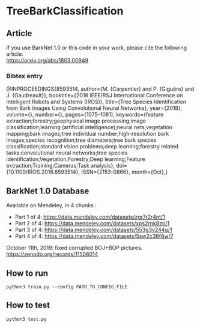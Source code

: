 # TreeBarkClassification

## Article

If you use BarkNet 1.0 or this code in your work, please cite the following article:</br>
https://arxiv.org/abs/1803.00949

### Bibtex entry
@INPROCEEDINGS{8593514, 
author={M. {Carpentier} and P. {Giguère} and J. {Gaudreault}}, 
booktitle={2018 IEEE/RSJ International Conference on Intelligent Robots and Systems (IROS)}, 
title={Tree Species Identification from Bark Images Using Convolutional Neural Networks}, 
year={2018}, 
volume={}, 
number={}, 
pages={1075-1081}, 
keywords={feature extraction;forestry;geophysical image processing;image classification;learning (artificial intelligence);neural nets;vegetation mapping;bark images;tree individual number;high-resolution bark images;species recognition;tree diameters;tree bark species classification;standard vision problems;deep learning;forestry related tasks;convolutional neural networks;tree species identification;Vegetation;Forestry;Deep learning;Feature extraction;Training;Cameras;Task analysis}, 
doi={10.1109/IROS.2018.8593514}, 
ISSN={2153-0866}, 
month={Oct},}

## BarkNet 1.0 Database

Available on Mendeley, in 4 chunks :
* Part 1 of 4: https://data.mendeley.com/datasets/zgr7r2r4nt/1
* Part 2 of 4: https://data.mendeley.com/datasets/xps2rnk8zp/1
* Part 3 of 4: https://data.mendeley.com/datasets/553g3v244g/1
* Part 4 of 4: https://data.mendeley.com/datasets/5sw2c38f8w/7

October 11th, 2019: fixed corrupted BOJ+BOP pictures.
https://zenodo.org/records/11508014

## How to run
`python3 train.py --config PATH_TO_CONFIG_FILE`

## How to test
`python3 test.py`
